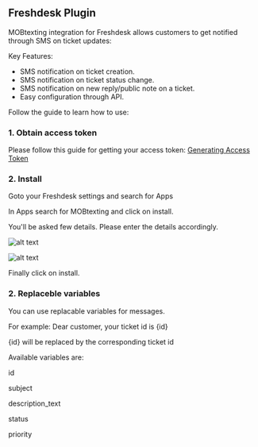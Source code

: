 ## Freshdesk Plugin

MOBtexting integration for Freshdesk allows customers to get notified through SMS on ticket updates:

Key Features:

- SMS notification on ticket creation.
- SMS notification on ticket status change.
- SMS notification on new reply/public note on a ticket.
- Easy configuration through API.

Follow the guide to learn how to use:

### 1. Obtain access token

Please follow this guide for getting your access token:
[Generating Access Token](/docs/{version}/access_token)

### 2. Install

Goto your Freshdesk settings and search for Apps

In Apps search for MOBtexting and click on install.

You'll be asked few details.
Please enter the details accordingly.

![alt text](https://mobtexting-assets.s3-ap-southeast-1.amazonaws.com/images/plugins/Screenshot+from+2020-02-07+15-11-41.png)

![alt text](https://mobtexting-assets.s3-ap-southeast-1.amazonaws.com/images/plugins/Screenshot+from+2020-02-07+15-13-18.png)

Finally click on install.

### 2. Replaceble variables

You can use replacable variables for messages.

For example: Dear customer, your ticket id is {id}

{id} will be replaced by the corresponding ticket id

Available variables are:

id

subject

description_text

status

priority
